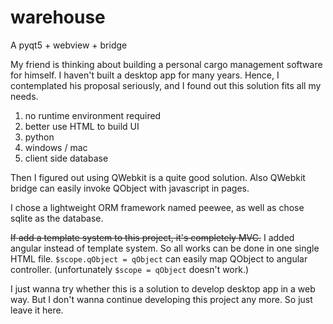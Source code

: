 warehouse
=========

A pyqt5 + webview + bridge

My friend is thinking about building a personal cargo management software for himself. I haven't built a desktop app for many years. Hence, I contemplated his proposal seriously, and I found out this solution fits all my needs.

1. no runtime environment required
2. better use HTML to build UI
3. python
4. windows / mac
5. client side database

Then I figured out using QWebkit is a quite good solution. Also QWebkit bridge can easily invoke QObject with javascript in pages.

I chose a lightweight ORM framework named peewee, as well as chose sqlite as the database.

<del>If add a template system to this project, it's completely MVC.</del>
I added angular instead of template system. So all works can be done in one single HTML file. `$scope.qObject = qObject` can easily map QObject to angular controller. (unfortunately `$scope = qObject` doesn't work.)

I just wanna try whether this is a solution to develop desktop app in a web way. But I don't wanna continue developing this project any more. So just leave it here.